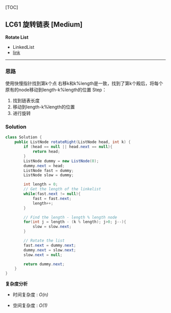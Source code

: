 [TOC]
## LC61 旋转链表 [Medium]
**Rotate List**

- LinkedList
- [link](https://leetcode.com/problems/rotate-list/description/)
---
### 思路
使用快慢指针找到第k个点
右移k和k%length是一致，找到了第k个殿后，将每个原有的node移动到length-k%length的位置
Step：
1. 找到链表长度
2. 移动到length-k%length的位置
3. 进行旋转

### Solution

```java
class Solution {
    public ListNode rotateRight(ListNode head, int k) {
        if (head == null || head.next == null){
            return head;
        }
        ListNode dummy = new ListNode(0);
        dummy.next = head;
        ListNode fast = dummy;
        ListNode slow = dummy;

        int length = 0;
        // Get the length of the linkelist
        while(fast.next != null){
            fast = fast.next;
            length++;
        }

        // Find the length - length % length node
        for(int j = length - (k % length); j>0; j--){
            slow = slow.next;
        }

        // Rotate the list
        fast.next = dummy.next;
        dummy.next = slow.next;
        slow.next = null;

        return dummy.next;
    }
}

```

**复杂度分析**

* 时间复杂度 : *O(n)* 

* 空间复杂度 : *O(1)* 

